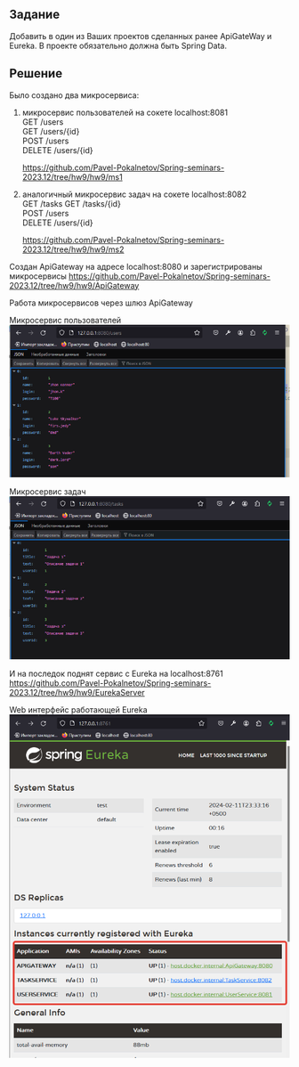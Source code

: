 ## Задание

Добавить в один из Ваших проектов сделанных ранее ApiGateWay и Eureka. В проекте обязательно должна быть Spring Data.

## Решение
Было создано два микросервиса:

1. микросервис пользователей на сокете localhost:8081  
    GET /users  
    GET /users/{id}  
    POST /users  
    DELETE /users/{id}  

    https://github.com/Pavel-Pokalnetov/Spring-seminars-2023.12/tree/hw9/hw9/ms1

2. аналогичный микросервис задач на сокете localhost:8082  
    GET /tasks
    GET /tasks/{id}  
    POST /users  
    DELETE /users/{id}  

    https://github.com/Pavel-Pokalnetov/Spring-seminars-2023.12/tree/hw9/hw9/ms2

Создан ApiGateway на адресе localhost:8080
и зарегистрированы микросервисы https://github.com/Pavel-Pokalnetov/Spring-seminars-2023.12/tree/hw9/hw9/ApiGateway

Работа микросервисов через шлюз ApiGateway

Микросервис пользователей
![](https://github.com/Pavel-Pokalnetov/Spring-seminars-2023.12/blob/hw9/hw9/screenshots/users.png?raw=true)

Микросервис задач
![](https://github.com/Pavel-Pokalnetov/Spring-seminars-2023.12/blob/hw9/hw9/screenshots/tasks.png?raw=true)

И на последок поднят сервис с Eureka на localhost:8761
https://github.com/Pavel-Pokalnetov/Spring-seminars-2023.12/tree/hw9/hw9/EurekaServer

Web интерфейс работающей Eureka
![](https://github.com/Pavel-Pokalnetov/Spring-seminars-2023.12/blob/hw9/hw9/screenshots/eureka.png?raw=true)

